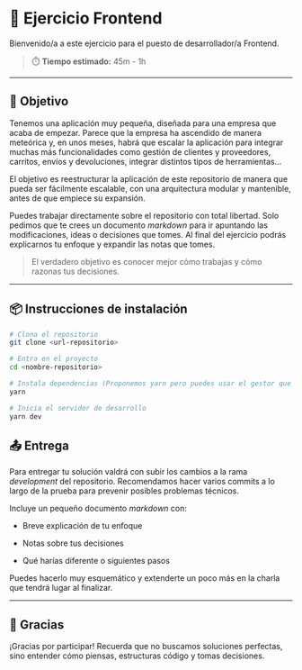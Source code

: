 # 🧪 Ejercicio Frontend

Bienvenido/a a este ejercicio para el puesto de desarrollador/a Frontend.

> ⏱️ **Tiempo estimado:** 45m - 1h

---

## 🎯 Objetivo

Tenemos una aplicación muy pequeña, diseñada para una empresa que acaba de empezar. Parece que la empresa ha ascendido de manera meteórica y, en unos meses, habrá que escalar la aplicación para integrar muchas más funcionalidades como gestión de clientes y proveedores, carritos, envíos y devoluciones, integrar distintos tipos de herramientas...

El objetivo es reestructurar la aplicación de este repositorio de manera que pueda ser fácilmente escalable, con una arquitectura modular y mantenible, antes de que empiece su expansión.

Puedes trabajar directamente sobre el repositorio con total libertad. Solo pedimos que te crees un documento _markdown_ para ir apuntando las modificaciones, ideas o decisiones que tomes. Al final del ejercicio podrás explicarnos tu enfoque y expandir las notas que tomes.

> El verdadero objetivo es conocer mejor cómo trabajas y cómo razonas tus decisiones.

---

## 📦 Instrucciones de instalación

```bash
# Clona el repositorio
git clone <url-repositorio>

# Entra en el proyecto
cd <nombre-repositorio>

# Instala dependencias (Proponemos yarn pero puedes usar el gestor que prefieras)
yarn

# Inicia el servidor de desarrollo
yarn dev

```

## 📤 Entrega

Para entregar tu solución valdrá con subir los cambios a la rama _development_ del repositorio. Recomendamos hacer varios commits a lo largo de la prueba para prevenir posibles problemas técnicos.

Incluye un pequeño documento _markdown_ con:

- Breve explicación de tu enfoque

- Notas sobre tus decisiones

- Qué harías diferente o siguientes pasos

Puedes hacerlo muy esquemático y extenderte un poco más en la charla que tendrá lugar al finalizar.

---

## 🙌 Gracias

¡Gracias por participar! Recuerda que no buscamos soluciones perfectas, sino entender cómo piensas, estructuras código y tomas decisiones.
